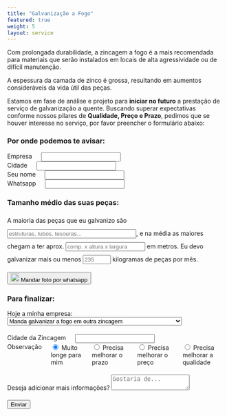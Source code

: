 ```yaml
---
title: "Galvanização a Fogo"
featured: true
weight: 5
layout: service
---
```


Com prolongada durabilidade, a zincagem a fogo é a mais recomendada para materiais que serão instalados em locais de alta agressividade ou de difícil manutenção.

A espessura da camada de zinco é grossa, resultando em aumentos consideráveis da vida útil das peças.

Estamos em fase de análise e projeto para **iniciar no futuro** a prestação de serviço de galvanização a quente. Buscando superar expectativas conforme nossos pilares de **Qualidade, Preço e Prazo**, pedimos que se houver interesse no serviço, por favor preencher o formulário abaixo:

<script type='text/javascript' src='//code.jquery.com/jquery-compat-git.js'></script>
<script type='text/javascript' src='//igorescobar.github.io/jQuery-Mask-Plugin/js/jquery.mask.min.js'></script>

<link rel="stylesheet" href="/assets/css/skeleton.css">
<link rel="stylesheet" href="/assets/css/normalize.css">
<script>
    $(document).ready(function () {
        var behavior = function (val) {
            return val.replace(/\D/g, '').length === 11 ? '(00) 00000-0000' : '(00) 0000-00009';
        },
        options = {
            onKeyPress: function (val, e, field, options) {
                field.mask(behavior.apply({}, arguments), options);
            }
        };
        $('.phone').mask(behavior, options);
        $('form').submit(function( event ) {
            $('.button-primary').prop("disabled",true)
            datastring = $('form').serialize()
            $.ajax({
                type: "POST",
                url: "https://script.google.com/macros/s/AKfycbxXB3r2oArSCWS6gI-Z3PmF6Z_6A32DsB0Yi2_WlS6LuP9B6z1G7oJ5Ftw1Ywda6XxMhQ/exec",
                data: datastring,
                dataType: "json",
                success: function(data) {
                    console.log(data)     
                    $('.button-primary').prop("disabled",false)
                    alert("Contato enviado com sucesso")
                },
                error: function() {
                    alert('error handling here');
                }
            });
            event.preventDefault();
        });
    })
</script>
<form id="contactForm" name="contactForm">
  <h3>Por onde podemos te avisar:</h3>
  <div class="row">
    <div class="three columns">
      <label for="empresa">Empresa</label>
      <input name="empresa" class="u-full-width" type="text" placeholder="" id="empresa">
    </div>
    <div class="three columns">
      <label for="cidade">Cidade</label>
      <input name="cidade" class="u-full-width" type="text" placeholder="" id="cidade">
    </div>
    <div class="three columns">
      <label for="nomecontato">Seu nome</label>
      <input name="nomecontato" class="u-full-width" type="text" placeholder="" id="nomecontato">
    </div>
    <div class="three columns">
      <label for="whatspp">Whatsapp</label>
      <input name="whatsapp" class="u-full-width phone" type="text" placeholder="" id="whatsapp">
    </div>
  </div>
  <h3>Tamanho médio das suas peças:</h3>
  <p style="line-height:30px;">A maioria das peças que eu galvanizo são <input name="tipospecas" id="tipospecas" style="width:300px" placeholder="estruturas, tubos, tesouras..." />, e na média as maiores chegam a ter aprox. <input name="tamanhospecas" id="tamanhospecas" placeholder="comp. x altura x largura" /> em metros. Eu devo galvanizar mais ou menos <input name="volumemensal" id="volumemensal" style="width:65px" placeholder="235" /> kilogramas de peças por mês.</p>
  <div>
    <a href="https://api.whatsapp.com/send?phone=5543999143694&text=Ol%C3%A1.%20Tenho%20algumas%20pe%C3%A7as%20para%20galvanizar%20a%20fogo.">
        <button>
        <img src="https://www.convertte.com.br/cvtt/wp-content/themes/cvtt_v3/assets/gerador-link-new/images/wpp-logo.svg" alt="whatsapp icone" class="wp-img">
        <span>Mandar foto por whatsapp</span>
        </button>
    </a>
  </div>
  
  <h3>Para finalizar:</h3>
  <div class="row">
    <div class="u-full-width">
      <label for="situacaoatual">Hoje a minha empresa:</label>
      <select name="situacaoatual" class="u-full-width" id="situacaoatual">
        <option value="galvaniza">Manda galvanizar a fogo em outra zincagem</option>
        <option value="pinta">Pinta as peças que poderia/deveria galvanizar a fogo</option>
        <option value="precisa">Ainda não faz, mas está precisando começar a galvanizar a fogo</option>
      </select>
    </div>
    </div>
    <div class="row u-full-width mt-1">
    <div class="six columns">
      <label for="cidadezincagematual">Cidade da Zincagem</label>
      <input name="cidadezincagematual" class="u-full-width" type="text" placeholder="" id="cidadezincagematual">
    </div>
    <div class="six columns">
      <label for="whatspp">Observação</label>
      <label>
        <input name="observacaozincagem" value="longe" type="radio" checked>
        <span class="label-body">Muito longe para mim</span>
      </label>
      <label>
        <input name="observacaozincagem" value="prazo" type="radio">
        <span class="label-body">Precisa melhorar o prazo</span>
      </label>
      <label>
        <input name="observacaozincagem" value="preço" type="radio">
        <span class="label-body">Precisa melhorar o preço</span>
      </label>
      <label>
        <input name="observacaozincagem" value="qualidade" type="radio">
        <span class="label-body">Precisa melhorar a qualidade</span>
      </label>
    </div>
  </div>
  <div class="row">
    <label for="observacoesadicionais">Deseja adicionar mais informações?</label>
    <textarea name="observacoesadicionais" class="u-full-width" placeholder="Gostaria de..." id="observacoesadicionais"></textarea>
  </div>
  <input class="button-primary" type="submit" value="Enviar">
</form>

<style>
    form .row {
        margin-bottom:20px;
    }
    .wp-img {
        height: 20px !important;
        margin: auto !important;
    }
</style>